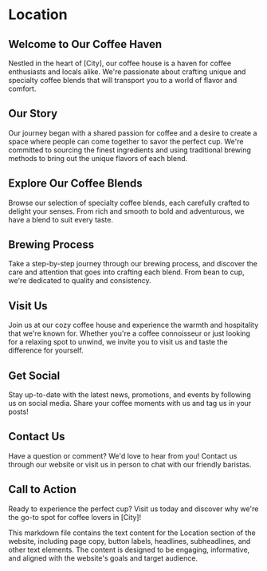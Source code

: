 **Location**
================

**Welcome to Our Coffee Haven**
-----------------------------

Nestled in the heart of [City], our coffee house is a haven for coffee enthusiasts and locals alike. We're passionate about crafting unique and specialty coffee blends that will transport you to a world of flavor and comfort.

**Our Story**
-------------

Our journey began with a shared passion for coffee and a desire to create a space where people can come together to savor the perfect cup. We're committed to sourcing the finest ingredients and using traditional brewing methods to bring out the unique flavors of each blend.

**Explore Our Coffee Blends**
-----------------------------

Browse our selection of specialty coffee blends, each carefully crafted to delight your senses. From rich and smooth to bold and adventurous, we have a blend to suit every taste.

**Brewing Process**
-------------------

Take a step-by-step journey through our brewing process, and discover the care and attention that goes into crafting each blend. From bean to cup, we're dedicated to quality and consistency.

**Visit Us**
-------------

Join us at our cozy coffee house and experience the warmth and hospitality that we're known for. Whether you're a coffee connoisseur or just looking for a relaxing spot to unwind, we invite you to visit us and taste the difference for yourself.

**Get Social**
--------------

Stay up-to-date with the latest news, promotions, and events by following us on social media. Share your coffee moments with us and tag us in your posts!

**Contact Us**
--------------

Have a question or comment? We'd love to hear from you! Contact us through our website or visit us in person to chat with our friendly baristas.

**Call to Action**
-------------------

Ready to experience the perfect cup? Visit us today and discover why we're the go-to spot for coffee lovers in [City]!

This markdown file contains the text content for the Location section of the website, including page copy, button labels, headlines, subheadlines, and other text elements. The content is designed to be engaging, informative, and aligned with the website's goals and target audience.